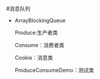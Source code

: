 #消息队列

- ArrayBlockingQueue

  Produce:生产者类

  Consume：消费者类

  Cookie：消息类

  ProduceConsumeDemo：测试类

